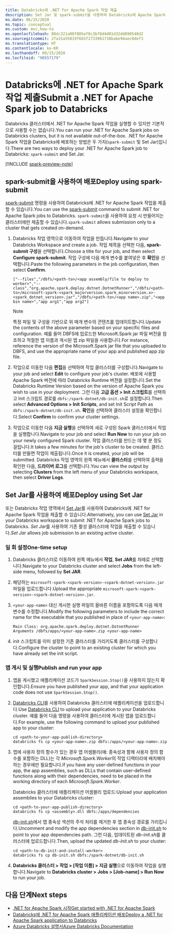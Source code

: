 ```yaml
---
title: Databricks에 .NET for Apache Spark 작업 제출
description: Set Jar 및 spark-submit을 사용하여 Databricks에 Apache Spark 작업의 .NET을 제출하는 방법에 대해 알아봅니다.
ms.date: 06/25/2020
ms.topic: conceptual
ms.custom: mvc,how-to
ms.openlocfilehash: 88dc321a08f805ef8c3bf8d4d01d32dd890548d2
ms.sourcegitcommit: 27a15a55019f6b5f2733961738babe94aec0def3
ms.translationtype: HT
ms.contentlocale: ko-KR
ms.lasthandoff: 09/15/2020
ms.locfileid: "90557179"
---
```

# <a name="submit-a-net-for-apache-spark-job-to-databricks"></a><span data-ttu-id="0a0a6-103">Databricks에 .NET for Apache Spark 작업 제출</span><span class="sxs-lookup"><span data-stu-id="0a0a6-103">Submit a .NET for Apache Spark job to Databricks</span></span>

<span data-ttu-id="0a0a6-104">Databricks 클러스터에서 .NET for Apache Spark 작업을 실행할 수 있지만 기본적으로 사용할 수는 없습니다.</span><span class="sxs-lookup"><span data-stu-id="0a0a6-104">You can run your .NET for Apache Spark jobs on Databricks clusters, but it is not available out-of-the-box.</span></span> <span data-ttu-id="0a0a6-105">.NET for Apache Spark 작업을 Databricks에 배포하는 방법은 두 가지(`spark-submit` 및 Set Jar)입니다.</span><span class="sxs-lookup"><span data-stu-id="0a0a6-105">There are two ways to deploy your .NET for Apache Spark job to Databricks: `spark-submit` and Set Jar.</span></span>

[!INCLUDE [spark-preview-note](../../../includes/spark-preview-note.md)]

## <a name="deploy-using-spark-submit"></a><span data-ttu-id="0a0a6-106">spark-submit을 사용하여 배포</span><span class="sxs-lookup"><span data-stu-id="0a0a6-106">Deploy using spark-submit</span></span>

<span data-ttu-id="0a0a6-107">[spark-submit](https://spark.apache.org/docs/latest/submitting-applications.html) 명령을 사용하여 Databricks에 .NET for Apache Spark 작업을 제출할 수 있습니다.</span><span class="sxs-lookup"><span data-stu-id="0a0a6-107">You can use the [spark-submit](https://spark.apache.org/docs/latest/submitting-applications.html) command to submit .NET for Apache Spark jobs to Databricks.</span></span> <span data-ttu-id="0a0a6-108">`spark-submit`을 사용하여 요청 시 만들어지는 클러스터에만 제출할 수 있습니다.</span><span class="sxs-lookup"><span data-stu-id="0a0a6-108">`spark-submit` allows submission only to a cluster that gets created on-demand.</span></span>

1. <span data-ttu-id="0a0a6-109">Databricks 작업 영역으로 이동하여 작업을 만듭니다.</span><span class="sxs-lookup"><span data-stu-id="0a0a6-109">Navigate to your Databricks Workspace and create a job.</span></span> <span data-ttu-id="0a0a6-110">작업 제목을 선택한 다음, **spark-submit 구성**을 선택합니다.</span><span class="sxs-lookup"><span data-stu-id="0a0a6-110">Choose a title for your job, and then select **Configure spark-submit**.</span></span> <span data-ttu-id="0a0a6-111">작업 구성에 다음 매개 변수를 붙여넣은 후 **확인**을 선택합니다.</span><span class="sxs-lookup"><span data-stu-id="0a0a6-111">Paste the following parameters in the job configuration, then select **Confirm**.</span></span>

    ```
    ["--files","/dbfs/<path-to>/<app assembly/file to deploy to worker>","--class","org.apache.spark.deploy.dotnet.DotnetRunner","/dbfs/<path-to>/microsoft-spark-<spark_majorversion.spark_minorversion.x>-<spark_dotnet_version>.jar","/dbfs/<path-to>/<app name>.zip","<app bin name>","app arg1","app arg2"]
    ```

    > [!NOTE]
    > <span data-ttu-id="0a0a6-112">특정 파일 및 구성을 기반으로 위 매개 변수의 콘텐츠를 업데이트합니다.</span><span class="sxs-lookup"><span data-stu-id="0a0a6-112">Update the contents of the above parameter based on your specific files and configuration.</span></span> <span data-ttu-id="0a0a6-113">예를 들어 DBFS에 업로드한 Microsoft.Spark jar 파일 버전을 참조하고 적절한 앱 이름과 게시된 앱 zip 파일을 사용합니다.</span><span class="sxs-lookup"><span data-stu-id="0a0a6-113">For instance, reference the version of the Microsoft.Spark jar file that you uploaded to DBFS, and use the appropriate name of your app and published app zip file.</span></span>

2. <span data-ttu-id="0a0a6-114">작업으로 이동한 다음 **편집**을 선택하여 작업 클러스터를 구성합니다.</span><span class="sxs-lookup"><span data-stu-id="0a0a6-114">Navigate to your job and select **Edit** to configure your job's cluster.</span></span> <span data-ttu-id="0a0a6-115">배포에 사용할 Apache Spark 버전에 따라 Databricks Runtime 버전을 설정합니다.</span><span class="sxs-lookup"><span data-stu-id="0a0a6-115">Set the Databricks Runtime Version based on the version of Apache Spark you wish to use in your deployment.</span></span> <span data-ttu-id="0a0a6-116">그런 다음 **고급 옵션 > Init 스크립트**를 선택하고 Init 스크립트 경로를 `dbfs:/spark-dotnet/db-init.sh`로 설정합니다.</span><span class="sxs-lookup"><span data-stu-id="0a0a6-116">Then select **Advanced Options > Init Scripts**, and set Init Script Path as `dbfs:/spark-dotnet/db-init.sh`.</span></span> <span data-ttu-id="0a0a6-117">**확인**을 선택하여 클러스터 설정을 확인합니다.</span><span class="sxs-lookup"><span data-stu-id="0a0a6-117">Select **Confirm** to confirm your cluster settings.</span></span>

3. <span data-ttu-id="0a0a6-118">작업으로 이동한 다음 **지금 실행**을 선택하여 새로 구성된 Spark 클러스터에서 작업을 실행합니다.</span><span class="sxs-lookup"><span data-stu-id="0a0a6-118">Navigate to your job and select **Run Now** to run your job on your newly configured Spark cluster.</span></span> <span data-ttu-id="0a0a6-119">작업 클러스터를 만드는 데 몇 분 정도 걸립니다.</span><span class="sxs-lookup"><span data-stu-id="0a0a6-119">It takes a few minutes for the job's cluster to be created.</span></span> <span data-ttu-id="0a0a6-120">클러스터를 만들면 작업이 제출됩니다.</span><span class="sxs-lookup"><span data-stu-id="0a0a6-120">Once it is created, your job will be submitted.</span></span> <span data-ttu-id="0a0a6-121">Databricks 작업 영역의 왼쪽 메뉴에서 **클러스터**를 선택하여 출력을 확인한 다음, **드라이버 로그**를 선택합니다.</span><span class="sxs-lookup"><span data-stu-id="0a0a6-121">You can view the output by selecting **Clusters** from the left menu of your Databricks workspace, then select **Driver Logs**.</span></span>

## <a name="deploy-using-set-jar"></a><span data-ttu-id="0a0a6-122">Set Jar를 사용하여 배포</span><span class="sxs-lookup"><span data-stu-id="0a0a6-122">Deploy using Set Jar</span></span>

<span data-ttu-id="0a0a6-123">또는 Databricks 작업 영역에서 [Set Jar](/azure/databricks/jobs#--create-a-job)를 사용하여 Databricks에 .NET for Apache Spark 작업을 제출할 수 있습니다.</span><span class="sxs-lookup"><span data-stu-id="0a0a6-123">Alternatively, you can use [Set Jar](/azure/databricks/jobs#--create-a-job) in your Databricks workspace to submit .NET for Apache Spark jobs to Databricks.</span></span> <span data-ttu-id="0a0a6-124">*Set Jar*를 사용하여 기존 활성 클러스터에 작업을 제출할 수 있습니다.</span><span class="sxs-lookup"><span data-stu-id="0a0a6-124">*Set Jar* allows job submission to an existing active cluster.</span></span>

### <a name="one-time-setup"></a><span data-ttu-id="0a0a6-125">일 회 설정</span><span class="sxs-lookup"><span data-stu-id="0a0a6-125">One-time setup</span></span>

1. <span data-ttu-id="0a0a6-126">Databricks 클러스터로 이동하여 왼쪽 메뉴에서 **작업**, **Set JAR**를 차례로 선택합니다.</span><span class="sxs-lookup"><span data-stu-id="0a0a6-126">Navigate to your Databricks cluster and select **Jobs** from the left-side menu, followed by **Set JAR**.</span></span>

2. <span data-ttu-id="0a0a6-127">해당하는 `microsoft-spark-<spark-version>-<spark-dotnet-version>.jar` 파일을 업로드합니다.</span><span class="sxs-lookup"><span data-stu-id="0a0a6-127">Upload the appropriate `microsoft-spark-<spark-version>-<spark-dotnet-version>.jar`.</span></span>

3. <span data-ttu-id="0a0a6-128">`<your-app-name>` 대신 게시한 실행 파일의 올바른 이름을 포함하도록 다음 매개 변수를 수정합니다.</span><span class="sxs-lookup"><span data-stu-id="0a0a6-128">Modify the following parameters to include the correct name for the executable that you published in place of `<your-app-name>`:</span></span>

    ```
    Main Class: org.apache.spark.deploy.dotnet.DotnetRunner
    Arguments /dbfs/apps/<your-app-name>.zip <your-app-name>
    ```

4. <span data-ttu-id="0a0a6-129">init 스크립트를 이미 설정한 기존 클러스터를 가리키도록 클러스터를 구성합니다.</span><span class="sxs-lookup"><span data-stu-id="0a0a6-129">Configure the cluster to point to an existing cluster for which you have already set the init script.</span></span>

### <a name="publish-and-run-your-app"></a><span data-ttu-id="0a0a6-130">앱 게시 및 실행</span><span class="sxs-lookup"><span data-stu-id="0a0a6-130">Publish and run your app</span></span>

1. <span data-ttu-id="0a0a6-131">앱을 게시했고 애플리케이션 코드가 `SparkSession.Stop()`을 사용하지 않는지 확인합니다.</span><span class="sxs-lookup"><span data-stu-id="0a0a6-131">Ensure you have published your app, and that your application code does not use `SparkSession.Stop()`.</span></span>

2. <span data-ttu-id="0a0a6-132">[Databricks CLI](/azure/databricks/dev-tools/databricks-cli)를 사용하여 Databricks 클러스터에 애플리케이션을 업로드합니다.</span><span class="sxs-lookup"><span data-stu-id="0a0a6-132">Use [Databricks CLI](/azure/databricks/dev-tools/databricks-cli) to upload your application to your Databricks cluster.</span></span> <span data-ttu-id="0a0a6-133">예를 들어 다음 명령을 사용하여 클러스터에 게시된 앱을 업로드합니다.</span><span class="sxs-lookup"><span data-stu-id="0a0a6-133">For example, use the following command to upload your published app to your cluster:</span></span>

    ```console
    cd <path-to-your-app-publish-directory>
    databricks fs cp <your-app-name>.zip dbfs:/apps/<your-app-name>.zip
    ```

3. <span data-ttu-id="0a0a6-134">앱에 사용자 정의 함수가 있는 경우 앱 어셈블리(예: 종속성과 함께 사용자 정의 함수를 포함하는 DLL)는 각 *Microsoft.Spark.Worker*의 작업 디렉터리에 배치해야 하는 경우에만 필요합니다.</span><span class="sxs-lookup"><span data-stu-id="0a0a6-134">If you have any user-defined functions in your app, the app assemblies, such as DLLs that contain user-defined functions along with their dependencies, need to be placed in the working directory of each *Microsoft.Spark.Worker*.</span></span>

    <span data-ttu-id="0a0a6-135">Databricks 클러스터에 애플리케이션 어셈블리 업로드:</span><span class="sxs-lookup"><span data-stu-id="0a0a6-135">Upload your application assemblies to your Databricks cluster:</span></span>

    ```console
    cd <path-to-your-app-publish-directory>
    databricks fs cp <assembly>.dll dbfs:/apps/dependencies
    ```

    <span data-ttu-id="0a0a6-136">[db-init.sh](https://github.com/dotnet/spark/blob/master/deployment/db-init.sh)에서 앱 종속성 섹션의 주석 처리를 제거한 후 앱 종속성 경로를 가리킵니다.</span><span class="sxs-lookup"><span data-stu-id="0a0a6-136">Uncomment and modify the app dependencies section in [db-init.sh](https://github.com/dotnet/spark/blob/master/deployment/db-init.sh) to point to your app dependencies path.</span></span> <span data-ttu-id="0a0a6-137">그런 다음, 업데이트된 *db-init.sh*를 클러스터에 업로드합니다.</span><span class="sxs-lookup"><span data-stu-id="0a0a6-137">Then, upload the updated *db-init.sh* to your cluster:</span></span>

    ```console
    cd <path-to-db-init-and-install-worker>
    databricks fs cp db-init.sh dbfs:/spark-dotnet/db-init.sh
    ```

4. <span data-ttu-id="0a0a6-138">**Databricks 클러스터 > 작업 > [작업 이름] > 지금 실행**으로 이동하여 작업을 실행합니다.</span><span class="sxs-lookup"><span data-stu-id="0a0a6-138">Navigate to **Databricks cluster > Jobs > [Job-name] > Run Now** to run your job.</span></span>

## <a name="next-steps"></a><span data-ttu-id="0a0a6-139">다음 단계</span><span class="sxs-lookup"><span data-stu-id="0a0a6-139">Next steps</span></span>

* [<span data-ttu-id="0a0a6-140">.NET for Apache Spark 시작</span><span class="sxs-lookup"><span data-stu-id="0a0a6-140">Get started with .NET for Apache Spark</span></span>](../tutorials/get-started.md)
* [<span data-ttu-id="0a0a6-141">Databricks에 .NET for Apache Spark 애플리케이션 배포</span><span class="sxs-lookup"><span data-stu-id="0a0a6-141">Deploy a .NET for Apache Spark application to Databricks</span></span>](../tutorials/databricks-deployment.md)
* [<span data-ttu-id="0a0a6-142">Azure Databricks 설명서</span><span class="sxs-lookup"><span data-stu-id="0a0a6-142">Azure Databricks Documentation</span></span>](/azure/azure-databricks/)
